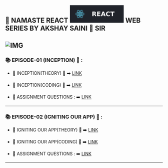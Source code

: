 ## 🙏 NAMASTE REACT ![img](./images/react.svg)   WEB SERIES BY AKSHAY SAINI 🚀  SIR
![IMG](https://img.shields.io/badge/NAMASTE%20REACT%20---%23FF5733
)
---



### 📚 EPISODE-01 (INCEPTION) 📗 : 

- 🔖 INCEPTION(THEORY) 📁 ➡️  [LINK](https://github.com/kapilsarkar/NAMASTE--REACT/tree/main/EPISODE-01-INCEPTION)

- 🔖 INCEPTION(CODING) 📁 ➡️ [LINK](https://github.com/kapilsarkar/NAMASTE--REACT/blob/main/EPISODE-01-INCEPTION/Coding.md)

- 🔖 ASSIGNMENT QUESTIONS : ➡️   [LINK](https://github.com/kapilsarkar/NAMASTE--REACT/blob/main/NOTES/ASSIGNMENT%20QUESTIONS/Chapter%2B01%2B-%2BInception.pdf)

---

### 📚 EPISODE-02 (IGNITING OUR APP) 📗 : 

- 🔖 IGNITING OUR APP(THEORY) 📁 ➡️  [LINK](https://github.com/kapilsarkar/NAMASTE--REACT/tree/main/EPISODE-02-IGNITING%20OUR%20APP)

- 🔖 IGNITING OUR APP(CODING) 📁 ➡️ [LINK](https://github.com/kapilsarkar/NAMASTE--REACT/blob/main/EPISODE-02-IGNITING%20OUR%20APP/Coding.md)

- 🔖 ASSIGNMENT QUESTIONS : ➡️   [LINK](https://github.com/kapilsarkar/NAMASTE--REACT/blob/main/NOTES/CHAPTER-2/Chapter%2002-%20Assignment%20-%20Igniting%20our%20App%20%20(1).pdf)

---

